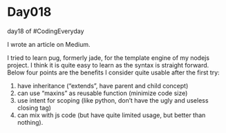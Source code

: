 # Day018
day18 of #CodingEveryday

I wrote an article on Medium.  
  
I tried to learn pug, formerly jade, for the template engine of my nodejs project. I think it is quite easy to learn as the syntax is straight forward.  
Below four points are the benefits I consider quite usable after the first try:  
1. have inheritance (“extends”, have parent and child concept)  
2. can use “maxins” as reusable function (minimize code size)  
3. use intent for scoping (like python, don’t have the ugly and useless closing tag)  
4. can mix with js code (but have quite limited usage, but better than nothing).  